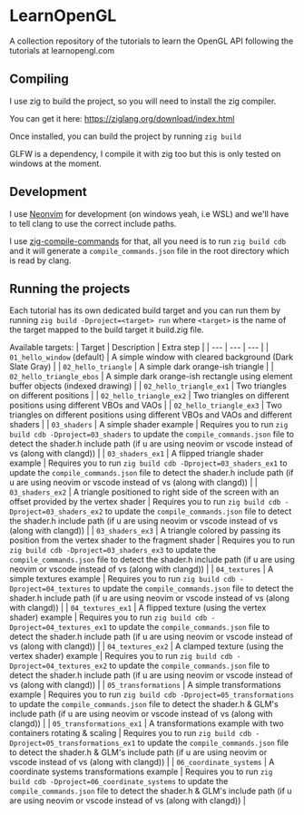 # LearnOpenGL

A collection repository of the tutorials to learn the OpenGL API following the tutorials at learnopengl.com

## Compiling

I use zig to build the project, so you will need to install the zig compiler.

You can get it here: https://ziglang.org/download/index.html

Once installed, you can build the project by running `zig build`

GLFW is a dependency, I compile it with zig too but this is only tested on windows at the moment.

## Development

I use [Neonvim](https://neovim.io/) for development (on windows yeah, i.e WSL) and we'll have to tell clang to use the correct include paths.

I use [zig-compile-commands](https://github.com/the-argus/zig-compile-commands) for that, all you need is to run `zig build cdb` and it will generate a `compile_commands.json` file in the root directory which is read by clang.

## Running the projects

Each tutorial has its own dedicated build target and you can run them by running `zig build -Dproject=<target> run`
where `<target>` is the name of the target mapped to the build target it build.zig file.

Available targets:
| Target | Description | Extra step |
| --- | --- | --- |
| `01_hello_window` (default) | A simple window with cleared background (Dark Slate Gray) |
| `02_hello_triangle`         | A simple dark orange-ish triangle |
| `02_hello_triangle_ebos`    | A simple dark orange-ish rectangle using element buffer objects (indexed drawing) |
| `02_hello_triangle_ex1`     | Two triangles on different positions |
| `02_hello_triangle_ex2`     | Two triangles on different positions using different VBOs and VAOs |
| `02_hello_triangle_ex3`     | Two triangles on different positions using different VBOs and VAOs and different shaders |
| `03_shaders`     | A simple shader example | Requires you to run `zig build cdb -Dproject=03_shaders` to update the `compile_commands.json` file to detect the shader.h include path (if u are using neovim or vscode instead of vs (along with clangd)) |
| `03_shaders_ex1`     | A flipped triangle shader example | Requires you to run `zig build cdb -Dproject=03_shaders_ex1` to update the `compile_commands.json` file to detect the shader.h include path (if u are using neovim or vscode instead of vs (along with clangd)) |
| `03_shaders_ex2`     | A triangle positioned to right side of the screen with an offset provided by the vertex shader | Requires you to run `zig build cdb -Dproject=03_shaders_ex2` to update the `compile_commands.json` file to detect the shader.h include path (if u are using neovim or vscode instead of vs (along with clangd)) |
| `03_shaders_ex3`     | A triangle colored by passing its position from the vertex shader to the fragment shader | Requires you to run `zig build cdb -Dproject=03_shaders_ex3` to update the `compile_commands.json` file to detect the shader.h include path (if u are using neovim or vscode instead of vs (along with clangd)) |
| `04_textures`     | A simple textures example | Requires you to run `zig build cdb -Dproject=04_textures` to update the `compile_commands.json` file to detect the shader.h include path (if u are using neovim or vscode instead of vs (along with clangd)) |
| `04_textures_ex1`     | A flipped texture (using the vertex shader) example | Requires you to run `zig build cdb -Dproject=04_textures_ex1` to update the `compile_commands.json` file to detect the shader.h include path (if u are using neovim or vscode instead of vs (along with clangd)) |
| `04_textures_ex2`     | A clamped texture (using the vertex shader) example | Requires you to run `zig build cdb -Dproject=04_textures_ex2` to update the `compile_commands.json` file to detect the shader.h include path (if u are using neovim or vscode instead of vs (along with clangd)) |
| `05_transformations`     | A simple transformations example | Requires you to run `zig build cdb -Dproject=05_transformations` to update the `compile_commands.json` file to detect the shader.h & GLM's include path (if u are using neovim or vscode instead of vs (along with clangd)) |
| `05_transformations_ex1`     | A transformations example with two containers rotating & scaling | Requires you to run `zig build cdb -Dproject=05_transformations_ex1` to update the `compile_commands.json` file to detect the shader.h & GLM's include path (if u are using neovim or vscode instead of vs (along with clangd)) |
| `06_coordinate_systems`     | A coordinate systems transformations example | Requires you to run `zig build cdb -Dproject=06_coordinate_systems` to update the `compile_commands.json` file to detect the shader.h & GLM's include path (if u are using neovim or vscode instead of vs (along with clangd)) |


